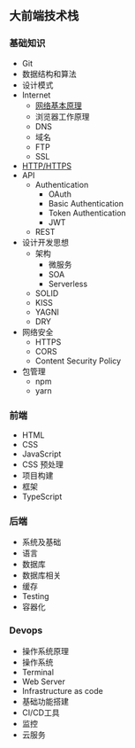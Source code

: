 ## 大前端技术栈

### 基础知识
* Git
* 数据结构和算法
* 设计模式
* Internet
    - [网络基本原理](/basic/internet/basic.md)
    - 浏览器工作原理
    - DNS
    - 域名
    - FTP
    - SSL
* [HTTP/HTTPS](/basic/http/index.md)
* API
    - Authentication
        * OAuth
        * Basic Authentication
        * Token Authentication
        * JWT
    - REST
* 设计开发思想
    - 架构
        * 微服务
        * SOA
        * Serverless
    - SOLID
    - KISS
    - YAGNI
    - DRY
* 网络安全
    - HTTPS
    - CORS
    - Content  Security Policy
* 包管理
    - npm
    - yarn

### 前端
* HTML
* CSS
* JavaScript
* CSS 预处理
* 项目构建
* 框架
* TypeScript

### 后端
* 系统及基础
* 语言
* 数据库
* 数据库相关
* 缓存
* Testing
* 容器化

### Devops
* 操作系统原理
* 操作系统
* Terminal
* Web Server
* Infrastructure as code
* 基础功能搭建
* CI/CD工具
* 监控
* 云服务

